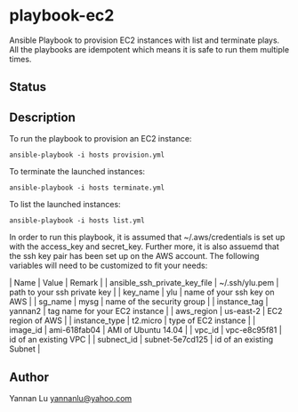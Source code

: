 # playbook-ec2

Ansible Playbook to provision EC2 instances with list and terminate plays. All the playbooks are idempotent which means it is safe to run them multiple times.

## Status

## Description

To run the playbook to provision an EC2 instance:
```
ansible-playbook -i hosts provision.yml
```

To terminate the launched instances:
```
ansible-playbook -i hosts terminate.yml
```

To list the launched instances:
```
ansible-playbook -i hosts list.yml
```

In order to run this playbook, it is assumed that ~/.aws/credentials is set up with the access_key and secret_key. Further more, it is also assuemd that the ssh key pair has been set up on the AWS account. The following variables will need to be customized to fit your needs:

| Name                         | Value           | Remark                      |
| ansible_ssh_private_key_file | ~/.ssh/ylu.pem  | path to your ssh private key   |
| key_name                     | ylu             | name of your ssh key on AWS    |
| sg_name                      | mysg            | name of the security group     |
| instance_tag                 | yannan2         | tag name for your EC2 instance |
| aws_region                   | us-east-2       | EC2 region of AWS              |
| instance_type                | t2.micro        | type of EC2 instance           |
| image_id                     | ami-618fab04    | AMI of Ubuntu 14.04            |
| vpc_id                       | vpc-e8c95f81    | id of an existing VPC          |
| subnect_id                   | subnet-5e7cd125 | id of an existing Subnet       |

## Author
Yannan Lu <yannanlu@yahoo.com>
